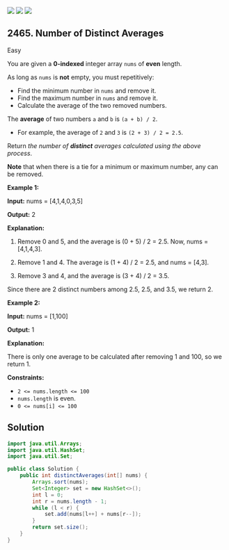 [![](https://img.shields.io/github/stars/javadev/LeetCode-in-Java?label=Stars&style=flat-square)](https://github.com/javadev/LeetCode-in-Java)
[![](https://img.shields.io/github/forks/javadev/LeetCode-in-Java?label=Fork%20me%20on%20GitHub%20&style=flat-square)](https://github.com/javadev/LeetCode-in-Java/fork)
[![](https://img.shields.io/badge/-LeetCode%20in%20Kotlin-blue?style=flat-square)](https://github.com/javadev/LeetCode-in-Kotlin)

## 2465\. Number of Distinct Averages

Easy

You are given a **0-indexed** integer array `nums` of **even** length.

As long as `nums` is **not** empty, you must repetitively:

*   Find the minimum number in `nums` and remove it.
*   Find the maximum number in `nums` and remove it.
*   Calculate the average of the two removed numbers.

The **average** of two numbers `a` and `b` is `(a + b) / 2`.

*   For example, the average of `2` and `3` is `(2 + 3) / 2 = 2.5`.

Return _the number of **distinct** averages calculated using the above process_.

**Note** that when there is a tie for a minimum or maximum number, any can be removed.

**Example 1:**

**Input:** nums = [4,1,4,0,3,5]

**Output:** 2

**Explanation:**

1. Remove 0 and 5, and the average is (0 + 5) / 2 = 2.5. Now, nums = [4,1,4,3].

2. Remove 1 and 4. The average is (1 + 4) / 2 = 2.5, and nums = [4,3].

3. Remove 3 and 4, and the average is (3 + 4) / 2 = 3.5.

Since there are 2 distinct numbers among 2.5, 2.5, and 3.5, we return 2. 

**Example 2:**

**Input:** nums = [1,100]

**Output:** 1

**Explanation:**

There is only one average to be calculated after removing 1 and 100, so we return 1. 

**Constraints:**

*   `2 <= nums.length <= 100`
*   `nums.length` is even.
*   `0 <= nums[i] <= 100`

## Solution

```java
import java.util.Arrays;
import java.util.HashSet;
import java.util.Set;

public class Solution {
    public int distinctAverages(int[] nums) {
        Arrays.sort(nums);
        Set<Integer> set = new HashSet<>();
        int l = 0;
        int r = nums.length - 1;
        while (l < r) {
            set.add(nums[l++] + nums[r--]);
        }
        return set.size();
    }
}
```